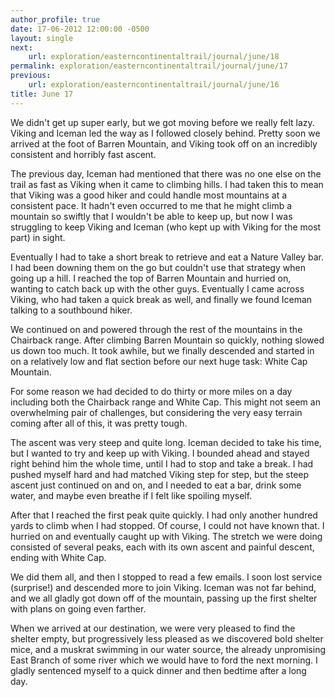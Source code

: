 ```yaml
---
author_profile: true
date: 17-06-2012 12:00:00 -0500
layout: single
next:
    url: exploration/easterncontinentaltrail/journal/june/18
permalink: exploration/easterncontinentaltrail/journal/june/17
previous:
    url: exploration/easterncontinentaltrail/journal/june/16
title: June 17
---
```

We didn't get up super early, but we got moving before we really felt lazy. Viking and Iceman led the way as I followed closely behind. Pretty soon we arrived at the foot of Barren Mountain, and Viking took off on an incredibly consistent and horribly fast ascent.

The previous day, Iceman had mentioned that there was no one else on the trail as fast as Viking when it came to climbing hills. I had taken this to mean that Viking was a good hiker and could handle most mountains at a consistent pace. It hadn't even occurred to me that he might climb a mountain so swiftly that I wouldn't be able to keep up, but now I was struggling to keep Viking and Iceman (who kept up with Viking for the most part) in sight.

Eventually I had to take a short break to retrieve and eat a Nature Valley bar. I had been downing them on the go but couldn't use that strategy when going up a hill. I reached the top of Barren Mountain and hurried on, wanting to catch back up with the other guys. Eventually I came across Viking, who had taken a quick break as well, and finally we found Iceman talking to a southbound hiker.

We continued on and powered through the rest of the mountains in the Chairback range. After climbing Barren Mountain so quickly, nothing slowed us down too much. It took awhile, but we finally descended and started in on a relatively low and flat section before our next huge task: White Cap Mountain.

For some reason we had decided to do thirty or more miles on a day including both the Chairback range and White Cap. This might not seem an overwhelming pair of challenges, but considering the very easy terrain coming after all of this, it was pretty tough.

The ascent was very steep and quite long. Iceman decided to take his time, but I wanted to try and keep up with Viking. I bounded ahead and stayed right behind him the whole time, until I had to stop and take a break. I had pushed myself hard and had matched Viking step for step, but the steep ascent just continued on and on, and I needed to eat a bar, drink some water, and maybe even breathe if I felt like spoiling myself.

After that I reached the first peak quite quickly. I had only another hundred yards to climb when I had stopped. Of course, I could not have known that. I hurried on and eventually caught up with Viking. The stretch we were doing consisted of several peaks, each with its own ascent and painful descent, ending with White Cap.

We did them all, and then I stopped to read a few emails. I soon lost service (surprise!) and descended more to join Viking. Iceman was not far behind, and we all gladly got down off of the mountain, passing up the first shelter with plans on going even farther.

When we arrived at our destination, we were very pleased to find the shelter empty, but progressively less pleased as we discovered bold shelter mice, and a muskrat swimming in our water source, the already unpromising East Branch of some river which we would have to ford the next morning. I gladly sentenced myself to a quick dinner and then bedtime after a long day.